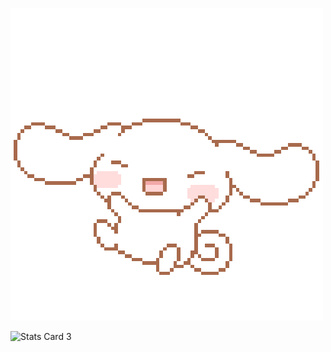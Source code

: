 ![Rabbit Happy](https://github.com/Mayur-Pagote/README_Design_Kit/blob/main/public/Assets/Rabit%20Happy.gif)

![Stats Card 3](https://awesome-github-stats.azurewebsites.net/user-stats/Gouriapnair123?theme=dracula&cardType=level-alternate)
<!--
**Gouriapnair123/Gouriapnair123** is a ✨ _special_ ✨ repository because its `README.md` (this file) appears on your GitHub profile.

Here are some ideas to get you started:

- 🔭 I’m currently working on ...
- 🌱 I’m currently learning ...
- 👯 I’m looking to collaborate on ...
- 🤔 I’m looking for help with ...
- 💬 Ask me about ...
- 📫 How to reach me: ...
- 😄 Pronouns: ...
- ⚡ Fun fact: ...
-->
